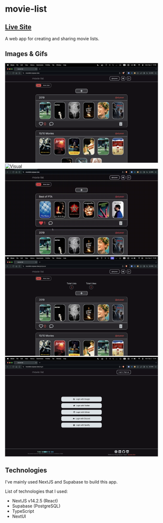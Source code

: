 # movie-list

## <a href="https://movielist.alyasar.dev">Live Site</a>

A web app for creating and sharing movie lists.

## Images & Gifs
![Visual](./assets/img1.png)
![Visual](./assets/gif1.gif)
![Visual](./assets/gif2.gif)
![Visual](./assets/img2.png)
![Visual](./assets/img3.png)

## Technologies

I've mainly used NextJS and Supabase to build this app.

List of technologies that I used:
- NextJS v14.2.5 (React)
- Supabase (PostgreSQL)
- TypeScript
- NextUI

